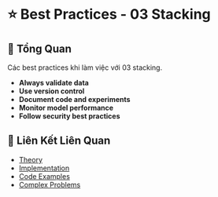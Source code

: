 # ⭐ Best Practices - 03 Stacking

## 🎯 Tổng Quan

Các best practices khi làm việc với 03 stacking.

- **Always validate data**
- **Use version control**
- **Document code and experiments**
- **Monitor model performance**
- **Follow security best practices**

## 🔗 Liên Kết Liên Quan

- [Theory](./THEORY_03_stacking.md)
- [Implementation](./IMPLEMENTATION_03_stacking.md)
- [Code Examples](./CODE_EXAMPLES_03_stacking.md)
- [Complex Problems](./COMPLEX_PROBLEMS.md)

